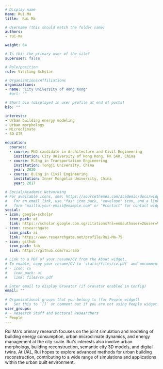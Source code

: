 ```yaml
---
# Display name
name: Rui Ma
title:  Rui Ma

# Username (this should match the folder name)
authors:
- rui-ma

weight: 64

# Is this the primary user of the site?
superuser: false

# Role/position
role: Visiting Scholar

# Organizations/Affiliations
organizations:
- name: "City University of Hong Kong"
  #url: ""

# Short bio (displayed in user profile at end of posts)
bio: ""

interests:
- Urban building energy modeling
- Urban morphology
- Microclimate
- 3D GIS

education:
  courses:
  - course: PhD candidate in Architecture and Civil Engineering
    institution: City University of Hong Kong, HK SAR, China
  - course: M.Eng in Transportation Engineering
    institution: Tongji University, China
    year: 2020
  - course: B.Eng in Civil Engineering
    institution: Inner Mongolia University, China
    year: 2017

# Social/Academic Networking
# For available icons, see: https://sourcethemes.com/academic/docs/widgets/#icons
#   For an email link, use "fas" icon pack, "envelope" icon, and a link in the
#   form "mailto:your-email@example.com" or "#contact" for contact widget.
social:
- icon: google-scholar
  icon_pack: ai
  link: https://scholar.google.com.sg/citations?hl=en&authuser=2&user=V_KsQSgAAAAJ
- icon: researchgate
  icon_pack: ai
  link: https://www.researchgate.net/profile/Rui-Ma-75
- icon: github
  icon_pack: fab
  link: https://github.com/ruirzma

# Link to a PDF of your resume/CV from the About widget.
# To enable, copy your resume/CV to `static/files/cv.pdf` and uncomment the lines below.  
# - icon: cv
#   icon_pack: ai
#   link: files/cv.pdf

# Enter email to display Gravatar (if Gravatar enabled in Config)
email: ""
  
# Organizational groups that you belong to (for People widget)
#   Set this to `[]` or comment out if you are not using People widget.  
user_groups:
# - Research Staff and Doctoral Researchers
- People
---
```


Rui Ma's primary research focuses on the joint simulation and modeling of building energy consumption, urban microclimate dynamics, and energy management at the city scale. Rui's interests also involve urban morphology, building reconstruction, semantic city 3D models, and digital twins. At UAL, Rui hopes to explore advanced methods for urban building reconstruction, contributing to a wide range of simulations and applications within the urban built environment.

